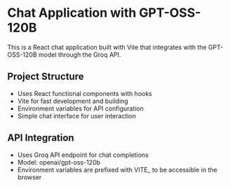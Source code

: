 <!-- Use this file to provide workspace-specific custom instructions to Copilot. For more details, visit https://code.visualstudio.com/docs/copilot/copilot-customization#_use-a-githubcopilotinstructionsmd-file -->

# Chat Application with GPT-OSS-120B

This is a React chat application built with Vite that integrates with the GPT-OSS-120B model through the Groq API.

## Project Structure
- Uses React functional components with hooks
- Vite for fast development and building
- Environment variables for API configuration
- Simple chat interface for user interaction

## API Integration
- Uses Groq API endpoint for chat completions
- Model: openai/gpt-oss-120b
- Environment variables are prefixed with VITE_ to be accessible in the browser
